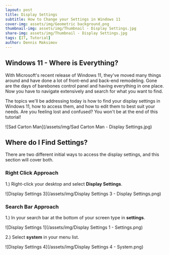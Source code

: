 ```yaml
---
layout: post
title: Display Settings
subtitle: How to Change your Settings in Windows 11
cover-img: assets/img/Geometric background.png
thumbnail-img: assets/img/Thumbnail - Display Settings.jpg
share-img: assets/img/Thumbnail - Display Settings.jpg
tags: [IT, Tutorial]
author: Dennis Maksimov
---
```


## Windows 11 - Where is Everything?

With Microsoft's recent release of Windows 11, they've moved many things around and have done a lot of front-end and back-end remodeling. Gone are the days of barebones control panel and having everything in one place. Now you have to navigate extensively and search for what you want to find. 

The topics we'll be addressing today is how to find your display settings in Windows 11, how to access them, and how to edit them to best suit your needs. Are you feeling lost and confused? You won't be at the end of this tutorial! 

![Sad Carton Man](/assets/img/Sad Carton Man - Display Settings.jpg)

## Where do I Find Settings?

There are two different initial ways to access the display settings, and this section will cover both.

### Right Click Approach
   
1.) Right-click your desktop and select **Display Settings**.

![Display Settings 3](/assets/img/Display Settings 3 - Display Settings.png)

### Search Bar Approach

1.) In your search bar at the bottom of your screen type in **settings**.

![Display Settings 1](/assets/img/Display Settings 1 - Settings.png)

2.) Select **system** in your menu list.

![Display Settings 4](/assets/img/Display Settings 4 - System.png)
